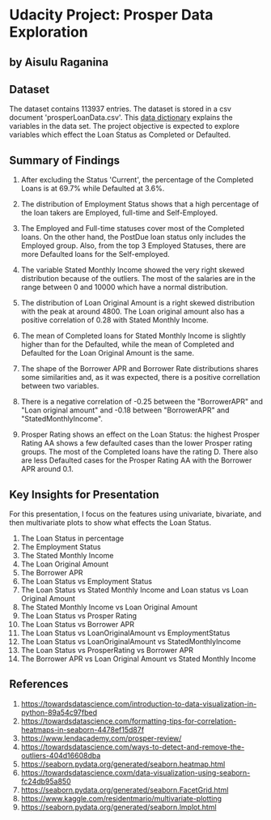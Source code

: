 # Udacity Project: Prosper Data Exploration

## by Aisulu Raganina


## Dataset

The dataset contains 113937 entries. The dataset is stored in a csv document 'prosperLoanData.csv'. This [data dictionary](https://docs.google.com/spreadsheets/d/1gDyi_L4UvIrLTEC6Wri5nbaMmkGmLQBk-Yx3z0XDEtI/edit#gid=0) explains the variables in the data set.
The project objective is expected to explore variables which effect the Loan Status as Completed or Defaulted.

## Summary of Findings

1. After excluding the Status 'Current', the percentage of the Completed Loans is at  69.7% while Defaulted at 3.6%.
2. The distribution of Employment Status shows that a high percentage of the loan takers are Employed, full-time and Self-Employed.
3. The Employed and Full-time statuses cover most of the Completed loans. On the other hand, the PostDue loan status only includes the Employed group. Also, from the top 3 Employed Statuses, there are more Defaulted loans for the Self-employed.
4. The variable Stated Monthly Income showed the very right skewed distribution because of the outliers. The most of the salaries are in the range between 0 and 10000 which have a normal distribution.
5. The distribution of Loan Original Amount is a right skewed distribution with the peak at around 4800.   The Loan original amount also has a positive correlation of 0.28 with Stated Monthly Income.
6. The mean of Completed loans for Stated Monthly Income is slightly higher than for the Defaulted, while the mean of Completed and Defaulted for the Loan Original Amount is the same.

7. The shape of the Borrower APR and Borrower Rate distributions shares some similarities and, as it was expected, there is a positive correllation between two variables.
8. There is a negative correlation of -0.25 between the "BorrowerAPR" and "Loan original amount" and -0.18 between "BorrowerAPR" and "StatedMonthlyIncome".

9. Prosper Rating shows an effect on the Loan Status: the highest Prosper Rating AA shows a few defaulted cases than the lower Prosper rating groups. The most of the Completed loans have the rating D. There also are less Defaulted cases for the Prosper Rating AA with the Borrower APR around 0.1. 


## Key Insights for Presentation

For this presentation, I focus on the features using univariate, bivariate, and then multivariate plots to show what effects the Loan Status.

1. The Loan Status in percentage
2. The Employment Status
3. The Stated Monthly Income
4. The Loan Original Amount
5. The Borrower APR
6. The Loan Status vs Employment Status 
7. The Loan Status vs Stated Monthly Income and Loan status vs Loan Original Amount
8. The Stated Monthly Income vs Loan Original Amount
9. The Loan Status vs Prosper Rating
10. The Loan Status vs Borrower APR
11. The Loan Status vs LoanOriginalAmount vs EmploymentStatus  
12. The Loan Status vs LoanOriginalAmount vs StatedMonthlyIncome 
13. The Loan Status vs ProsperRating vs Borrower APR
14. The Borrower APR vs Loan Original Amount vs Stated Monthly Income 

## References

1. https://towardsdatascience.com/introduction-to-data-visualization-in-python-89a54c97fbed  
2. https://towardsdatascience.com/formatting-tips-for-correlation-heatmaps-in-seaborn-4478ef15d87f 
3. https://www.lendacademy.com/prosper-review/
4. https://towardsdatascience.com/ways-to-detect-and-remove-the-outliers-404d16608dba
5. https://seaborn.pydata.org/generated/seaborn.heatmap.html
6. https://towardsdatascience.coxm/data-visualization-using-seaborn-fc24db95a850
7. https://seaborn.pydata.org/generated/seaborn.FacetGrid.html
8. https://www.kaggle.com/residentmario/multivariate-plotting
9. https://seaborn.pydata.org/generated/seaborn.lmplot.html